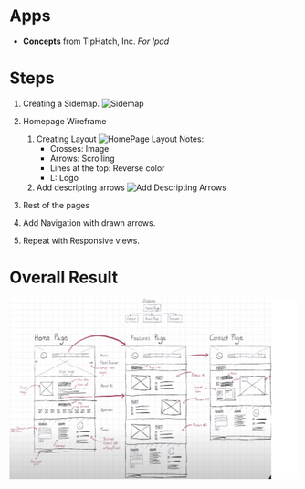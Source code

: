 # Apps

- **Concepts** from TipHatch, Inc. *For Ipad*

# Steps

1. Creating a Sidemap. 
   ![Sidemap](/Sidemap.png)

2. Homepage Wireframe
   1. Creating Layout
      ![HomePage Layout](/Homepage%20Layout.png)
      Notes: 
         - Crosses: Image
         - Arrows: Scrolling
         - Lines at the top: Reverse color
         - L: Logo
   2. Add descripting arrows
       ![Add Descripting Arrows](/Descripting%20Arrows.png)

3. Rest of the pages
4. Add Navigation with drawn arrows.
5. Repeat with Responsive views.

# Overall Result
![Overall Result](Overall%20Result.png)